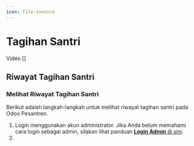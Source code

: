 ```yaml
---
icon: file-invoice
---
```


# Tagihan Santri

Video \[]

## Riwayat Tagihan Santri



### Melihat Riwayat Tagihan Santri

Berikut adalah langkah-langkah untuk melihat riwayat tagihan santri pada Odoo Pesantren.

1. Login menggunakan akun administrator. Jika Anda belum memahami cara login sebagai admin, silakan lihat panduan [**Login Admin** di sini](../../panduan-login/login-admin.md).
2.
